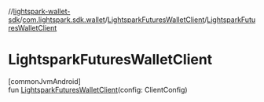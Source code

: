 //[lightspark-wallet-sdk](../../../index.md)/[com.lightspark.sdk.wallet](../index.md)/[LightsparkFuturesWalletClient](index.md)/[LightsparkFuturesWalletClient](-lightspark-futures-wallet-client.md)

# LightsparkFuturesWalletClient

[commonJvmAndroid]\
fun [LightsparkFuturesWalletClient](-lightspark-futures-wallet-client.md)(config: ClientConfig)
